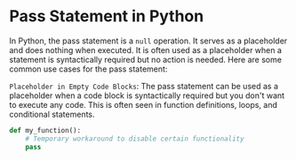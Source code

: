 # Pass Statement in Python

In Python, the pass statement is a `null` operation. It serves as a placeholder and does nothing when executed. It is often used as a placeholder when a statement is syntactically required but no action is needed. Here are some common use cases for the pass statement:

`Placeholder in Empty Code Blocks`: The pass statement can be used as a placeholder when a code block is syntactically required but you don't want to execute any code. This is often seen in function definitions, loops, and conditional statements.

```python
def my_function():
    # Temporary workaround to disable certain functionality
    pass
```